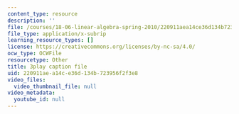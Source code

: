 ```yaml
---
content_type: resource
description: ''
file: /courses/18-06-linear-algebra-spring-2010/220911aea14ce36d134b723956f2f3e8_J7DzL2_Na80.srt
file_type: application/x-subrip
learning_resource_types: []
license: https://creativecommons.org/licenses/by-nc-sa/4.0/
ocw_type: OCWFile
resourcetype: Other
title: 3play caption file
uid: 220911ae-a14c-e36d-134b-723956f2f3e8
video_files:
  video_thumbnail_file: null
video_metadata:
  youtube_id: null
---
```

